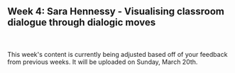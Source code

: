 ## Week 4: Sara Hennessy - Visualising classroom dialogue through dialogic moves
<br/><br/>
This week's content is currently being adjusted based off of your feedback from previous weeks. It will be uploaded on Sunday, March 20th.
